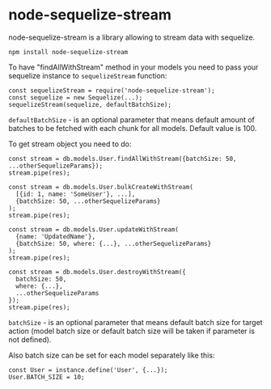 # node-sequelize-stream

node-sequelize-stream is a library allowing to stream data with sequelize.

`npm install node-sequelize-stream`

To have "findAllWithStream" method in your models you need to pass your sequelize instance to `sequelizeStream` function:

```
const sequelizeStream = require('node-sequelize-stream');
const sequelize = new Sequelize(...);
sequelizeStream(sequelize, defaultBatchSize);

```

`defaultBatchSize` - is an optional parameter that means default amount of batches to be fetched with each chunk for all models. Default value is 100.

To get stream object you need to do:
```
const stream = db.models.User.findAllWithStream({batchSize: 50, ...otherSequelizeParams});
stream.pipe(res);
```

```
const stream = db.models.User.bulkCreateWithStream(
  [{id: 1, name: 'SomeUser'}, ...], 
  {batchSize: 50, ...otherSequelizeParams}
);
stream.pipe(res);
```

```
const stream = db.models.User.updateWithStream(
  {name: 'UpdatedName'}, 
  {batchSize: 50, where: {...}, ...otherSequelizeParams}
);
stream.pipe(res);
```

```
const stream = db.models.User.destroyWithStream({
  batchSize: 50, 
  where: {...}, 
  ...otherSequelizeParams
});
stream.pipe(res);
```

`batchSize` - is an optional parameter that means default batch size for target action (model batch size or default batch size will be taken if parameter is not defined).


Also batch size can be set for each model separately like this:
```
const User = instance.define('User', {...});
User.BATCH_SIZE = 10;
```

